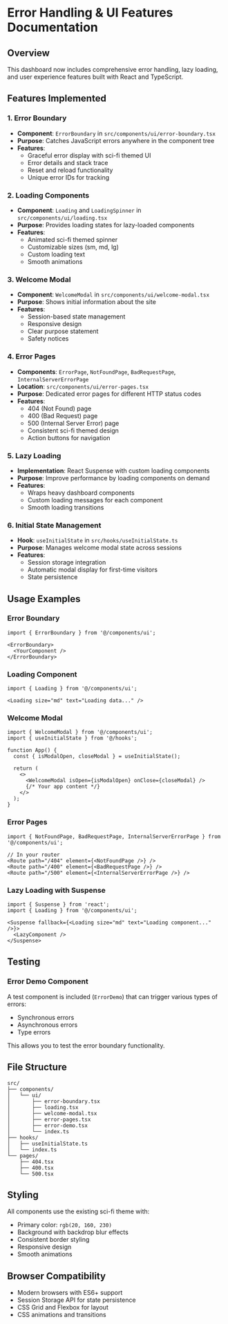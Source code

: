 # Error Handling & UI Features Documentation

## Overview
This dashboard now includes comprehensive error handling, lazy loading, and user experience features built with React and TypeScript.

## Features Implemented

### 1. Error Boundary
- **Component**: `ErrorBoundary` in `src/components/ui/error-boundary.tsx`
- **Purpose**: Catches JavaScript errors anywhere in the component tree
- **Features**:
  - Graceful error display with sci-fi themed UI
  - Error details and stack trace
  - Reset and reload functionality
  - Unique error IDs for tracking

### 2. Loading Components
- **Component**: `Loading` and `LoadingSpinner` in `src/components/ui/loading.tsx`
- **Purpose**: Provides loading states for lazy-loaded components
- **Features**:
  - Animated sci-fi themed spinner
  - Customizable sizes (sm, md, lg)
  - Custom loading text
  - Smooth animations

### 3. Welcome Modal
- **Component**: `WelcomeModal` in `src/components/ui/welcome-modal.tsx`
- **Purpose**: Shows initial information about the site
- **Features**:
  - Session-based state management
  - Responsive design
  - Clear purpose statement
  - Safety notices

### 4. Error Pages
- **Components**: `ErrorPage`, `NotFoundPage`, `BadRequestPage`, `InternalServerErrorPage`
- **Location**: `src/components/ui/error-pages.tsx`
- **Purpose**: Dedicated error pages for different HTTP status codes
- **Features**:
  - 404 (Not Found) page
  - 400 (Bad Request) page  
  - 500 (Internal Server Error) page
  - Consistent sci-fi themed design
  - Action buttons for navigation

### 5. Lazy Loading
- **Implementation**: React Suspense with custom loading components
- **Purpose**: Improve performance by loading components on demand
- **Features**:
  - Wraps heavy dashboard components
  - Custom loading messages for each component
  - Smooth loading transitions

### 6. Initial State Management
- **Hook**: `useInitialState` in `src/hooks/useInitialState.ts`
- **Purpose**: Manages welcome modal state across sessions
- **Features**:
  - Session storage integration
  - Automatic modal display for first-time visitors
  - State persistence

## Usage Examples

### Error Boundary
```tsx
import { ErrorBoundary } from '@/components/ui';

<ErrorBoundary>
  <YourComponent />
</ErrorBoundary>
```

### Loading Component
```tsx
import { Loading } from '@/components/ui';

<Loading size="md" text="Loading data..." />
```

### Welcome Modal
```tsx
import { WelcomeModal } from '@/components/ui';
import { useInitialState } from '@/hooks';

function App() {
  const { isModalOpen, closeModal } = useInitialState();
  
  return (
    <>
      <WelcomeModal isOpen={isModalOpen} onClose={closeModal} />
      {/* Your app content */}
    </>
  );
}
```

### Error Pages
```tsx
import { NotFoundPage, BadRequestPage, InternalServerErrorPage } from '@/components/ui';

// In your router
<Route path="/404" element={<NotFoundPage />} />
<Route path="/400" element={<BadRequestPage />} />
<Route path="/500" element={<InternalServerErrorPage />} />
```

### Lazy Loading with Suspense
```tsx
import { Suspense } from 'react';
import { Loading } from '@/components/ui';

<Suspense fallback={<Loading size="md" text="Loading component..." />}>
  <LazyComponent />
</Suspense>
```

## Testing

### Error Demo Component
A test component is included (`ErrorDemo`) that can trigger various types of errors:
- Synchronous errors
- Asynchronous errors  
- Type errors

This allows you to test the error boundary functionality.

## File Structure
```
src/
├── components/
│   └── ui/
│       ├── error-boundary.tsx
│       ├── loading.tsx
│       ├── welcome-modal.tsx
│       ├── error-pages.tsx
│       ├── error-demo.tsx
│       └── index.ts
├── hooks/
│   ├── useInitialState.ts
│   └── index.ts
└── pages/
    ├── 404.tsx
    ├── 400.tsx
    └── 500.tsx
```

## Styling
All components use the existing sci-fi theme with:
- Primary color: `rgb(20, 160, 230)`
- Background with backdrop blur effects
- Consistent border styling
- Responsive design
- Smooth animations

## Browser Compatibility
- Modern browsers with ES6+ support
- Session Storage API for state persistence
- CSS Grid and Flexbox for layout
- CSS animations and transitions 